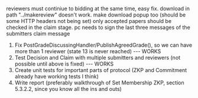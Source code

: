 reviewers must continiue to bidding at the same time, easy fix.
download in path "../makereview" doesn't work.
make download popup too (should be some HTTP headers not being set)
only accepted papers should be checked in the claim stage.
pc needs to sign the last three messages of the submitters claim message


1. Fix PostGradeDiscussingHandler/PublishAgreedGrade(), so we can have more than 1 reviewer (state 13 is never reached) --- WORKS
2. Test Decision and Claim with multiple submitters and reviewers (not possible until above is fixed) --- WORKS
3. Create unit tests for important parts of protocol (ZKP and Commitment already have working tests I think) 
4. Write report (preferably walkthrough of Set Membership ZKP, section 5.3.2.2, since you know all the ins and outs)